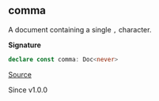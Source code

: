 ## comma

A document containing a single `,` character.

**Signature**

```ts
declare const comma: Doc<never>
```

[Source](https://github.com/Effect-TS/effect/tree/main/packages/printer/src/Doc.ts#L727)

Since v1.0.0